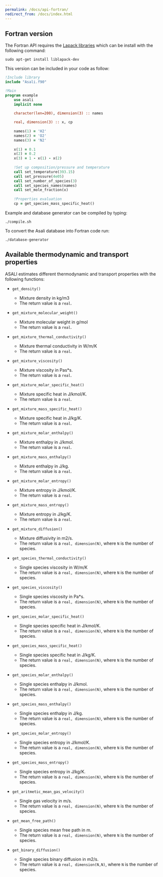 ```yaml
---
permalink: /docs/api-fortran/
redirect_from: /docs/index.html
---
```


## **Fortran version**
The Fortran API requires the [Lapack libraries](http://www.netlib.org/lapack/) which can be install with the following command:

```
sudo apt-get install liblapack-dev
``` 
This version can be included in your code as follow:  
```fortran
!Include library
include "Asali.f90"

!Main
program example
    use asali
    implicit none

    character(len=200), dimension(3) :: names
    
    real, dimension(3) :: x, cp
    
    names(1) = 'H2'
    names(2) = 'O2'
    names(3) = 'N2'
    
    x(1) = 0.1
    x(2) = 0.2
    x(3) = 1 - x(1) - x(2)
    
    !Set up composition/pressure and temperature
    call set_temperature(393.15)
    call set_pressure(4e05)
    call set_number_of_species(3)
    call set_species_names(names)
    call set_mole_fraction(x)
    
    !Properties evaluation
    cp = get_species_mass_specific_heat()
```

Example and database generator can be compiled by typing:
```
./compile.sh
```

To convert the Asali database into Fortran code run:
```
./database-generator
```
## Available thermodynamic and transport properties
ASALI estimates different thermodynamic and transport properties with the following functions:
* `get_density()`
    * Mixture density in kg/m3
    * The return value is a `real`.
  
* `get_mixture_molecular_weight()`
    * Mixture molecular weight in g/mol
    * The return value is a `real`.


* `get_mixture_thermal_conductivity()`
    * Mixture thermal conductivity in W/m/K
    * The return value is a `real`.


* `get_mixture_viscosity()`
    * Mixture viscosity in Pas*s.
    * The return value is a `real`.


* `get_mixture_molar_specific_heat()`
    * Mixture specific heat in J/kmol/K.
    * The return value is a `real`.


* `get_mixture_mass_specific_heat()`
    * Mixture specific heat in J/kg/K.
    * The return value is a `real`.


* `get_mixture_molar_enthalpy()`
    * Mixture enthalpy in J/kmol.
    * The return value is a `real`.


* `get_mixture_mass_enthalpy()`
    * Mixture enthalpy in J/kg.
    * The return value is a `real`.


* `get_mixture_molar_entropy()`
    * Mixture entropy in J/kmol/K.
    * The return value is a `real`.


* `get_mixture_mass_entropy()`
    * Mixture entropy in J/kg/K.
    * The return value is a `real`.


* `get_mixture_diffusion()`
    * Mixture diffusivity in m2/s. 
    * The return value is a `real, dimension(N)`, where `N` is the number of species.


* `get_species_thermal_conductivity()`
    * Single species viscosity in W/m/K
    * The return value is a `real, dimension(N)`, where `N` is the number of species.


* `get_species_viscosity()`
    * Single species viscosity in Pa*s.
    * The return value is a `real, dimension(N)`, where `N` is the number of species.


* `get_species_molar_specific_heat()`
    * Single species specific heat in J/kmol/K.
    * The return value is a `real, dimension(N)`, where `N` is the number of species.


* `get_species_mass_specific_heat()`
    * Single species specific heat in J/kg/K.
    * The return value is a `real, dimension(N)`, where `N` is the number of species.


* `get_species_molar_enthalpy()`
    * Single species enthalpy in J/kmol.
    * The return value is a `real, dimension(N)`, where `N` is the number of species.


* `get_species_mass_enthalpy()`
    * Single species enthalpy in J/kg. 
    * The return value is a `real, dimension(N)`, where `N` is the number of species.


* `get_species_molar_entropy()`
    * Single species entropy in J/kmol/K.
    * The return value is a `real, dimension(N)`, where `N` is the number of species.


* `get_species_mass_entropy()`
    * Single species entropy in J/kg/K.
    * The return value is a `real, dimension(N)`, where `N` is the number of species.


* `get_aritmetic_mean_gas_velocity()`
    * Single gas velocity in m/s. 
    * The return value is a `real, dimension(N)`, where `N` is the number of species.


* `get_mean_free_path()`
    * Single species mean free path in m.
    * The return value is a `real, dimension(N)`, where `N` is the number of species.


* `get_binary_diffusion()`
    * Single species binary diffusion in m2/s.
    * The return value is a `real, dimension(N,N)`, where `N` is the number of species.